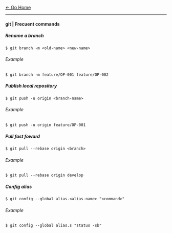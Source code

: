 [&#8592; Go Home](../README.md)

---

#### git | Frecuent commands

##### Rename a branch
```
$ git branch -m <old-name> <new-name>
```
###### Example
```
$ git branch -m feature/OP-001 feature/OP-002
```

##### Publish local repository
```
$ git push -u origin <branch-name>
```
###### Example
```
$ git push -u origin feature/OP-001
```

##### Pull fast foward
```
$ git pull --rebase origin <branch>
```
###### Example
```
$ git pull --rebase origin develop
```

##### Config alias
```
$ git config --global alias.<alias-name> "<command>"
```
###### Example
```
$ git config --global alias.s "status -sb"
```
